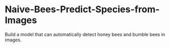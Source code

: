 # Naive-Bees-Predict-Species-from-Images
Build a model that can automatically detect honey bees and bumble bees in images.
